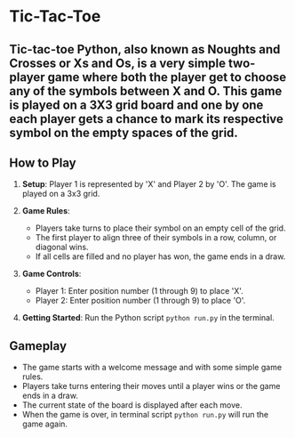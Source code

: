 # Tic-Tac-Toe 

## Tic-tac-toe Python, also known as Noughts and Crosses or Xs and Os, is a very simple two-player game where both the player get to choose any of the symbols between X and O. This game is played on a 3X3 grid board and one by one each player gets a chance to mark its respective symbol on the empty spaces of the grid.
## How to Play

1. **Setup**: Player 1 is represented by 'X' and Player 2 by 'O'. The game is played on a 3x3 grid.
   
2. **Game Rules**:
   - Players take turns to place their symbol on an empty cell of the grid.
   - The first player to align three of their symbols in a row, column, or diagonal wins.
   - If all cells are filled and no player has won, the game ends in a draw.

3. **Game Controls**:
   - Player 1: Enter position number (1 through 9) to place 'X'.
   - Player 2: Enter position number (1 through 9) to place 'O'.

4. **Getting Started**: Run the Python script `python run.py` in the terminal.

## Gameplay

- The game starts with a welcome message and with some simple game rules.
- Players take turns entering their moves until a player wins or the game ends in a draw.
- The current state of the board is displayed after each move.
- When the game is over, in terminal script `python run.py` will run the game again. 
 
